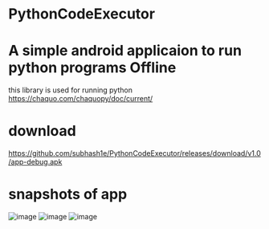 # PythonCodeExecutor
# A simple android applicaion to run python programs Offline

this library is used for running python https://chaquo.com/chaquopy/doc/current/
# download
https://github.com/subhash1e/PythonCodeExecutor/releases/download/v1.0/app-debug.apk

 # snapshots of app
![image](https://user-images.githubusercontent.com/85139394/191914727-fa27e325-6743-43ff-8d22-4e27359ba6af.png)
![image](https://user-images.githubusercontent.com/85139394/191914759-836ef9b0-ec48-43da-bb23-c8c26fb6eb17.png)
![image](https://user-images.githubusercontent.com/85139394/191914773-7e47208c-6829-4438-b0cb-fe396b856bd9.png)
